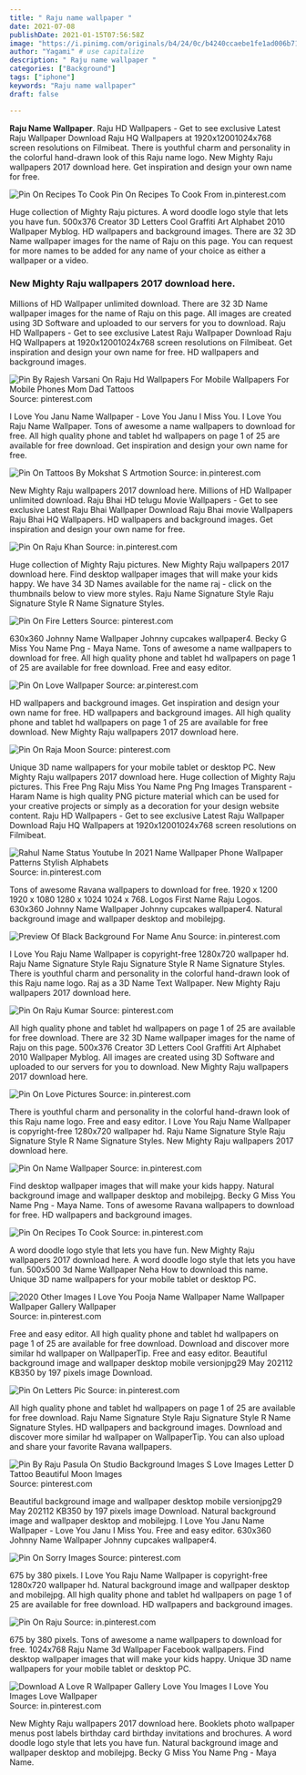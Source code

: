 ```yaml
---
title: " Raju name wallpaper "
date: 2021-07-08
publishDate: 2021-01-15T07:56:58Z
image: "https://i.pinimg.com/originals/b4/24/0c/b4240ccaebe1fe1ad006b71b956a03ec.jpg"
author: "Yagami" # use capitalize
description: " Raju name wallpaper "
categories: ["Background"]
tags: ["iphone"]
keywords: "Raju name wallpaper"
draft: false

---
```



**Raju Name Wallpaper**. Raju HD Wallpapers - Get to see exclusive Latest Raju Wallpaper Download Raju HQ Wallpapers at 1920x12001024x768 screen resolutions on Filmibeat. There is youthful charm and personality in the colorful hand-drawn look of this Raju name logo. New Mighty Raju wallpapers 2017 download here. Get inspiration and design your own name for free.

![Pin On Recipes To Cook](https://i.pinimg.com/originals/df/5e/1b/df5e1b8f4662853c0161eb501e5ffeab.jpg "Pin On Recipes To Cook")
Pin On Recipes To Cook From in.pinterest.com


Huge collection of Mighty Raju pictures. A word doodle logo style that lets you have fun. 500x376 Creator 3D Letters Cool Graffiti Art Alphabet 2010 Wallpaper Myblog. HD wallpapers and background images. There are 32 3D Name wallpaper images for the name of Raju on this page. You can request for more names to be added for any name of your choice as either a wallpaper or a video.

### New Mighty Raju wallpapers 2017 download here.

Millions of HD Wallpaper unlimited download. There are 32 3D Name wallpaper images for the name of Raju on this page. All images are created using 3D Software and uploaded to our servers for you to download. Raju HD Wallpapers - Get to see exclusive Latest Raju Wallpaper Download Raju HQ Wallpapers at 1920x12001024x768 screen resolutions on Filmibeat. Get inspiration and design your own name for free. HD wallpapers and background images.


![Pin By Rajesh Varsani On Raju Hd Wallpapers For Mobile Wallpapers For Mobile Phones Mom Dad Tattoos](https://i.pinimg.com/474x/ef/47/28/ef472828d7d585de5305c94dc8f9ab1b.jpg "Pin By Rajesh Varsani On Raju Hd Wallpapers For Mobile Wallpapers For Mobile Phones Mom Dad Tattoos")
Source: pinterest.com

I Love You Janu Name Wallpaper - Love You Janu I Miss You. I Love You Raju Name Wallpaper. Tons of awesome a name wallpapers to download for free. All high quality phone and tablet hd wallpapers on page 1 of 25 are available for free download. Get inspiration and design your own name for free.

![Pin On Tattoos By Mokshat S Artmotion](https://i.pinimg.com/originals/c9/79/b1/c979b1e2b3efcb0d82d07c4b6fd82f59.jpg "Pin On Tattoos By Mokshat S Artmotion")
Source: in.pinterest.com

New Mighty Raju wallpapers 2017 download here. Millions of HD Wallpaper unlimited download. Raju Bhai HD telugu Movie Wallpapers - Get to see exclusive Latest Raju Bhai Wallpaper Download Raju Bhai movie Wallpapers Raju Bhai HQ Wallpapers. HD wallpapers and background images. Get inspiration and design your own name for free.

![Pin On Raju Khan](https://i.pinimg.com/474x/c0/b0/77/c0b07797710833986268629a002d28ca.jpg "Pin On Raju Khan")
Source: in.pinterest.com

Huge collection of Mighty Raju pictures. New Mighty Raju wallpapers 2017 download here. Find desktop wallpaper images that will make your kids happy. We have 34 3D Names available for the name raj - click on the thumbnails below to view more styles. Raju Name Signature Style Raju Signature Style R Name Signature Styles.

![Pin On Fire Letters](https://i.pinimg.com/564x/9d/75/4a/9d754a95362bbabd7616c20ad89768a9.jpg "Pin On Fire Letters")
Source: pinterest.com

630x360 Johnny Name Wallpaper Johnny cupcakes wallpaper4. Becky G Miss You Name Png - Maya Name. Tons of awesome a name wallpapers to download for free. All high quality phone and tablet hd wallpapers on page 1 of 25 are available for free download. Free and easy editor.

![Pin On Love Wallpaper](https://i.pinimg.com/564x/35/52/13/355213983f0a248ce533c0550ba2dd86.jpg "Pin On Love Wallpaper")
Source: ar.pinterest.com

HD wallpapers and background images. Get inspiration and design your own name for free. HD wallpapers and background images. All high quality phone and tablet hd wallpapers on page 1 of 25 are available for free download. New Mighty Raju wallpapers 2017 download here.

![Pin On Raja Moon](https://i.pinimg.com/originals/7c/5d/48/7c5d48927e09d981aceb38d674f1fcb7.jpg "Pin On Raja Moon")
Source: pinterest.com

Unique 3D name wallpapers for your mobile tablet or desktop PC. New Mighty Raju wallpapers 2017 download here. Huge collection of Mighty Raju pictures. This Free Png Raju Miss You Name Png Png Images Transparent - Haram Name is high quality PNG picture material which can be used for your creative projects or simply as a decoration for your design website content. Raju HD Wallpapers - Get to see exclusive Latest Raju Wallpaper Download Raju HQ Wallpapers at 1920x12001024x768 screen resolutions on Filmibeat.

![Rahul Name Status Youtube In 2021 Name Wallpaper Phone Wallpaper Patterns Stylish Alphabets](https://i.pinimg.com/564x/b3/cf/1a/b3cf1a7e40badd7913bdba55867166a5.jpg "Rahul Name Status Youtube In 2021 Name Wallpaper Phone Wallpaper Patterns Stylish Alphabets")
Source: in.pinterest.com

Tons of awesome Ravana wallpapers to download for free. 1920 x 1200 1920 x 1080 1280 x 1024 1024 x 768. Logos First Name Raju Logos. 630x360 Johnny Name Wallpaper Johnny cupcakes wallpaper4. Natural background image and wallpaper desktop and mobilejpg.

![Preview Of Black Background For Name Anu](https://i.pinimg.com/236x/08/97/67/089767f6093d1d8a62ecfb8b6df4fc5d.jpg "Preview Of Black Background For Name Anu")
Source: in.pinterest.com

I Love You Raju Name Wallpaper is copyright-free 1280x720 wallpaper hd. Raju Name Signature Style Raju Signature Style R Name Signature Styles. There is youthful charm and personality in the colorful hand-drawn look of this Raju name logo. Raj as a 3D Name Text Wallpaper. New Mighty Raju wallpapers 2017 download here.

![Pin On Raju Kumar](https://i.pinimg.com/564x/6c/a4/b1/6ca4b10ce28fbdbc9341542004ab67b4.jpg "Pin On Raju Kumar")
Source: pinterest.com

All high quality phone and tablet hd wallpapers on page 1 of 25 are available for free download. There are 32 3D Name wallpaper images for the name of Raju on this page. 500x376 Creator 3D Letters Cool Graffiti Art Alphabet 2010 Wallpaper Myblog. All images are created using 3D Software and uploaded to our servers for you to download. New Mighty Raju wallpapers 2017 download here.

![Pin On Love Pictures](https://i.pinimg.com/564x/8e/47/f3/8e47f378fea79ab4c0e8a012ba246e95.jpg "Pin On Love Pictures")
Source: in.pinterest.com

There is youthful charm and personality in the colorful hand-drawn look of this Raju name logo. Free and easy editor. I Love You Raju Name Wallpaper is copyright-free 1280x720 wallpaper hd. Raju Name Signature Style Raju Signature Style R Name Signature Styles. New Mighty Raju wallpapers 2017 download here.

![Pin On Name Wallpaper](https://i.pinimg.com/originals/fc/a7/7f/fca77f0f01af182f14dbd7b4774d0a4c.jpg "Pin On Name Wallpaper")
Source: in.pinterest.com

Find desktop wallpaper images that will make your kids happy. Natural background image and wallpaper desktop and mobilejpg. Becky G Miss You Name Png - Maya Name. Tons of awesome Ravana wallpapers to download for free. HD wallpapers and background images.

![Pin On Recipes To Cook](https://i.pinimg.com/originals/df/5e/1b/df5e1b8f4662853c0161eb501e5ffeab.jpg "Pin On Recipes To Cook")
Source: in.pinterest.com

A word doodle logo style that lets you have fun. New Mighty Raju wallpapers 2017 download here. A word doodle logo style that lets you have fun. 500x500 3d Name Wallpaper Neha How to download this name. Unique 3D name wallpapers for your mobile tablet or desktop PC.

![2020 Other Images I Love You Pooja Name Wallpaper Name Wallpaper Wallpaper Gallery Wallpaper](https://i.pinimg.com/originals/d9/a3/e4/d9a3e4050e861f352358e7b663744288.jpg "2020 Other Images I Love You Pooja Name Wallpaper Name Wallpaper Wallpaper Gallery Wallpaper")
Source: in.pinterest.com

Free and easy editor. All high quality phone and tablet hd wallpapers on page 1 of 25 are available for free download. Download and discover more similar hd wallpaper on WallpaperTip. Free and easy editor. Beautiful background image and wallpaper desktop mobile versionjpg29 May 202112 KB350 by 197 pixels image Download.

![Pin On Letters Pic](https://i.pinimg.com/736x/dc/7b/2c/dc7b2c889740a6f10df6a9e087867f82.jpg "Pin On Letters Pic")
Source: in.pinterest.com

All high quality phone and tablet hd wallpapers on page 1 of 25 are available for free download. Raju Name Signature Style Raju Signature Style R Name Signature Styles. HD wallpapers and background images. Download and discover more similar hd wallpaper on WallpaperTip. You can also upload and share your favorite Ravana wallpapers.

![Pin By Raju Pasula On Studio Background Images S Love Images Letter D Tattoo Beautiful Moon Images](https://i.pinimg.com/600x315/da/bb/99/dabb99ecbdc4d94f9296703d2f0b6013.jpg "Pin By Raju Pasula On Studio Background Images S Love Images Letter D Tattoo Beautiful Moon Images")
Source: pinterest.com

Beautiful background image and wallpaper desktop mobile versionjpg29 May 202112 KB350 by 197 pixels image Download. Natural background image and wallpaper desktop and mobilejpg. I Love You Janu Name Wallpaper - Love You Janu I Miss You. Free and easy editor. 630x360 Johnny Name Wallpaper Johnny cupcakes wallpaper4.

![Pin On Sorry Images](https://i.pinimg.com/474x/ee/3f/bb/ee3fbb7ab79c132cf9be90218ddfa1a2.jpg "Pin On Sorry Images")
Source: pinterest.com

675 by 380 pixels. I Love You Raju Name Wallpaper is copyright-free 1280x720 wallpaper hd. Natural background image and wallpaper desktop and mobilejpg. All high quality phone and tablet hd wallpapers on page 1 of 25 are available for free download. HD wallpapers and background images.

![Pin On Raju](https://i.pinimg.com/474x/67/ee/d4/67eed4a383471c4442f0b751a3a90866.jpg "Pin On Raju")
Source: in.pinterest.com

675 by 380 pixels. Tons of awesome a name wallpapers to download for free. 1024x768 Raju Name 3d Wallpaper Facebook wallpapers. Find desktop wallpaper images that will make your kids happy. Unique 3D name wallpapers for your mobile tablet or desktop PC.

![Download A Love R Wallpaper Gallery Love You Images I Love You Images Love Wallpaper](https://i.pinimg.com/originals/b4/24/0c/b4240ccaebe1fe1ad006b71b956a03ec.jpg "Download A Love R Wallpaper Gallery Love You Images I Love You Images Love Wallpaper")
Source: in.pinterest.com

New Mighty Raju wallpapers 2017 download here. Booklets photo wallpaper menus post labels birthday card birthday invitations and brochures. A word doodle logo style that lets you have fun. Natural background image and wallpaper desktop and mobilejpg. Becky G Miss You Name Png - Maya Name.

